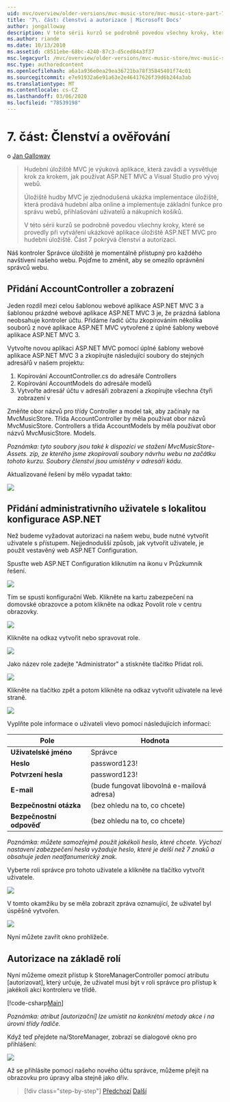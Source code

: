 ```yaml
---
uid: mvc/overview/older-versions/mvc-music-store/mvc-music-store-part-7
title: '7\. část: členství a autorizace | Microsoft Docs'
author: jongalloway
description: V této sérii kurzů se podrobně povedou všechny kroky, které se provedly při vytváření ukázkové aplikace úložiště ASP.NET MVC pro hudební úložiště. Část 7 pokrývá členství a autorizaci.
ms.author: riande
ms.date: 10/13/2010
ms.assetid: c8511ebe-68bc-4240-87c3-d5ced84a3f37
msc.legacyurl: /mvc/overview/older-versions/mvc-music-store/mvc-music-store-part-7
msc.type: authoredcontent
ms.openlocfilehash: a6a1a936e0ea29ea36721ba78f35845401f74c01
ms.sourcegitcommit: e7e91932a6e91a63e2e46417626f39d6b244a3ab
ms.translationtype: MT
ms.contentlocale: cs-CZ
ms.lasthandoff: 03/06/2020
ms.locfileid: "78539198"
---
```

# <a name="part-7-membership-and-authorization"></a>7\. část: Členství a ověřování

o [Jan Galloway](https://github.com/jongalloway)

> Hudební úložiště MVC je výuková aplikace, která zavádí a vysvětluje krok za krokem, jak používat ASP.NET MVC a Visual Studio pro vývoj webů.  
>   
> Úložiště hudby MVC je zjednodušená ukázka implementace úložiště, která prodává hudební alba online a implementuje základní funkce pro správu webů, přihlašování uživatelů a nákupních košíků.  
>   
> V této sérii kurzů se podrobně povedou všechny kroky, které se provedly při vytváření ukázkové aplikace úložiště ASP.NET MVC pro hudební úložiště. Část 7 pokrývá členství a autorizaci.

Náš kontroler Správce úložiště je momentálně přístupný pro každého navštívení našeho webu. Pojďme to změnit, aby se omezilo oprávnění správců webu.

## <a name="adding-the-accountcontroller-and-views"></a>Přidání AccountController a zobrazení

Jeden rozdíl mezi celou šablonou webové aplikace ASP.NET MVC 3 a šablonou prázdné webové aplikace ASP.NET MVC 3 je, že prázdná šablona neobsahuje kontroler účtu. Přidáme řadič účtu zkopírováním několika souborů z nové aplikace ASP.NET MVC vytvořené z úplné šablony webové aplikace ASP.NET MVC 3.

Vytvořte novou aplikaci ASP.NET MVC pomocí úplné šablony webové aplikace ASP.NET MVC 3 a zkopírujte následující soubory do stejných adresářů v našem projektu:

1. Kopírování AccountController.cs do adresáře Controllers
2. Kopírování AccountModels do adresáře modelů
3. Vytvořte adresář účtu v adresáři zobrazení a zkopírujte všechna čtyři zobrazení v

Změňte obor názvů pro třídy Controller a model tak, aby začínaly na MvcMusicStore. Třída AccountController by měla používat obor názvů MvcMusicStore. Controllers a třída AccountModels by měla používat obor názvů MvcMusicStore. Models.

*Poznámka: tyto soubory jsou také k dispozici ve stažení MvcMusicStore-Assets. zip, ze kterého jsme zkopírovali soubory návrhu webu na začátku tohoto kurzu. Soubory členství jsou umístěny v adresáři kódu.*

Aktualizované řešení by mělo vypadat takto:

![](mvc-music-store-part-7/_static/image1.png)

## <a name="adding-an-administrative-user-with-the-aspnet-configuration-site"></a>Přidání administrativního uživatele s lokalitou konfigurace ASP.NET

Než budeme vyžadovat autorizaci na našem webu, bude nutné vytvořit uživatele s přístupem. Nejjednodušší způsob, jak vytvořit uživatele, je použít vestavěný web ASP.NET Configuration.

Spusťte web ASP.NET Configuration kliknutím na ikonu v Průzkumník řešení.

![](mvc-music-store-part-7/_static/image2.png)

Tím se spustí konfigurační Web. Klikněte na kartu zabezpečení na domovské obrazovce a potom klikněte na odkaz Povolit role v centru obrazovky.

![](mvc-music-store-part-7/_static/image3.png)

Klikněte na odkaz vytvořit nebo spravovat role.

![](mvc-music-store-part-7/_static/image4.png)

Jako název role zadejte "Administrator" a stiskněte tlačítko Přidat roli.

![](mvc-music-store-part-7/_static/image5.png)

Klikněte na tlačítko zpět a potom klikněte na odkaz vytvořit uživatele na levé straně.

![](mvc-music-store-part-7/_static/image6.png)

Vyplňte pole informace o uživateli vlevo pomocí následujících informací:

| **Pole** | **Hodnota** |
| --- | --- |
| **Uživatelské jméno** | Správce |
| **Heslo** | password123! |
| **Potvrzení hesla** | password123! |
| **E-mail** | (bude fungovat libovolná e-mailová adresa) |
| **Bezpečnostní otázka** | (bez ohledu na to, co chcete) |
| **Bezpečnostní odpověď** | (bez ohledu na to, co chcete) |

*Poznámka: můžete samozřejmě použít jakékoli heslo, které chcete. Výchozí nastavení zabezpečení hesla vyžaduje heslo, které je delší než 7 znaků a obsahuje jeden nealfanumerický znak.*

Vyberte roli správce pro tohoto uživatele a klikněte na tlačítko vytvořit uživatele.

![](mvc-music-store-part-7/_static/image7.png)

V tomto okamžiku by se měla zobrazit zpráva oznamující, že uživatel byl úspěšně vytvořen.

![](mvc-music-store-part-7/_static/image8.png)

Nyní můžete zavřít okno prohlížeče.

## <a name="role-based-authorization"></a>Autorizace na základě rolí

Nyní můžeme omezit přístup k StoreManagerController pomocí atributu [autorizovat], který určuje, že uživatel musí být v roli správce pro přístup k jakékoli akci kontroleru ve třídě.

[!code-csharp[Main](mvc-music-store-part-7/samples/sample1.cs)]

*Poznámka: atribut [autorizační] lze umístit na konkrétní metody akce i na úrovni třídy řadiče.*

Když teď přejdete na/StoreManager, zobrazí se dialogové okno pro přihlášení:

![](mvc-music-store-part-7/_static/image9.png)

Až se přihlásíte pomocí našeho nového účtu správce, můžeme přejít na obrazovku pro úpravy alba stejně jako dřív.

> [!div class="step-by-step"]
> [Předchozí](mvc-music-store-part-6.md)
> [Další](mvc-music-store-part-8.md)
